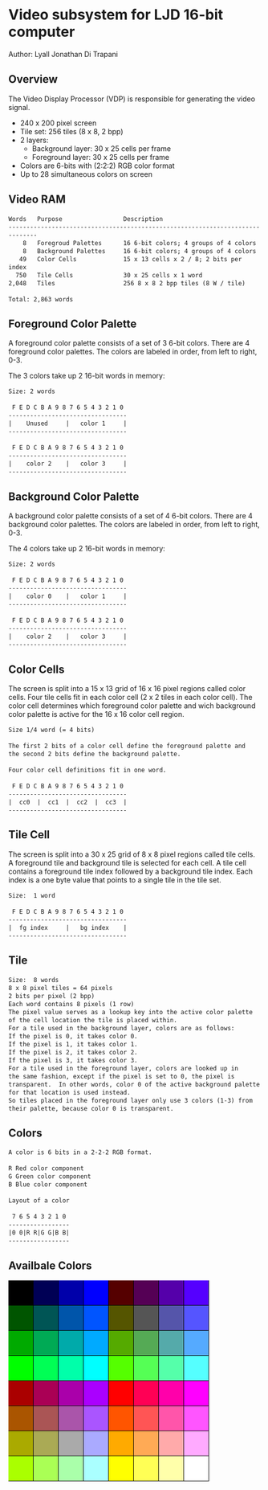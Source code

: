 <!-- Author:  Lyall Jonathan Di Trapani =========|=========|======== -->
Video subsystem for LJD 16-bit computer
=======================================

Author:  Lyall Jonathan Di Trapani


Overview
--------

The Video Display Processor (VDP) is responsible
for generating the video signal.

- 240 x 200 pixel screen
- Tile set: 256 tiles (8 x 8, 2 bpp)
- 2 layers:
    - Background layer: 30 x 25 cells per frame
    - Foreground layer: 30 x 25 cells per frame
- Colors are 6-bits with (2:2:2) RGB color format
- Up to 28 simultaneous colors on screen


Video RAM
---------

```
Words   Purpose                 Description
------------------------------------------------------------------------------
    8   Foregroud Palettes      16 6-bit colors; 4 groups of 4 colors
    8   Background Palettes     16 6-bit colors; 4 groups of 4 colors
   49   Color Cells             15 x 13 cells x 2 / 8; 2 bits per index
  750   Tile Cells              30 x 25 cells x 1 word
2,048   Tiles                   256 8 x 8 2 bpp tiles (8 W / tile)

Total: 2,863 words
```


Foreground Color Palette
------------------------

A foreground color palette consists of a set of 3 6-bit colors.
There are 4 foreground color palettes.
The colors are labeled in order, from left to right, 0-3.

The 3 colors take up 2 16-bit words in memory:

```
Size: 2 words

 F E D C B A 9 8 7 6 5 4 3 2 1 0
---------------------------------
|    Unused     |   color 1     |
---------------------------------

 F E D C B A 9 8 7 6 5 4 3 2 1 0
---------------------------------
|    color 2    |   color 3     |
---------------------------------
```


Background Color Palette
------------------------

A background color palette consists of a set of 4 6-bit colors.
There are 4 background color palettes.
The colors are labeled in order, from left to right, 0-3.

The 4 colors take up 2 16-bit words in memory:

```
Size: 2 words

 F E D C B A 9 8 7 6 5 4 3 2 1 0
---------------------------------
|    color 0    |   color 1     |
---------------------------------

 F E D C B A 9 8 7 6 5 4 3 2 1 0
---------------------------------
|    color 2    |   color 3     |
---------------------------------
```

Color Cells
-----------

The screen is split into a 15 x 13 grid of 16 x 16 pixel regions called color cells.
Four tile cells fit in each color cell (2 x 2 tiles in each color cell).
The color cell determines which foreground color palette and wich background color palette is active for the 16 x 16 color cell region.

```
Size 1/4 word (= 4 bits)

The first 2 bits of a color cell define the foreground palette and
the second 2 bits define the background palette.

Four color cell definitions fit in one word.

 F E D C B A 9 8 7 6 5 4 3 2 1 0
---------------------------------
|  cc0  |  cc1  |  cc2  |  cc3  |
---------------------------------
```


Tile Cell
---------

The screen is split into a 30 x 25 grid of 8 x 8 pixel regions called tile cells.
A foreground tile and background tile is selected for each cell.
A tile cell contains a foreground tile index followed by a background tile index.
Each index is a one byte value that points to a single tile in the tile set.

```
Size:  1 word

 F E D C B A 9 8 7 6 5 4 3 2 1 0
---------------------------------
|  fg index     |   bg index    |
---------------------------------
```


Tile
----

```
Size:  8 words
8 x 8 pixel tiles = 64 pixels
2 bits per pixel (2 bpp)
Each word contains 8 pixels (1 row)
The pixel value serves as a lookup key into the active color palette
of the cell location the tile is placed within.
For a tile used in the background layer, colors are as follows:
If the pixel is 0, it takes color 0.
If the pixel is 1, it takes color 1.
If the pixel is 2, it takes color 2.
If the pixel is 3, it takes color 3.
For a tile used in the foreground layer, colors are looked up in
the same fashion, except if the pixel is set to 0, the pixel is
transparent.  In other words, color 0 of the active background palette
for that location is used instead.
So tiles placed in the foreground layer only use 3 colors (1-3) from
their palette, because color 0 is transparent.
```


Colors
------

```
A color is 6 bits in a 2-2-2 RGB format.

R Red color component
G Green color component
B Blue color component

Layout of a color

 7 6 5 4 3 2 1 0
-----------------
|0 0|R R|G G|B B|
-----------------
```


Availbale Colors
----------------

![palette.png](video/palette/palette.png)
